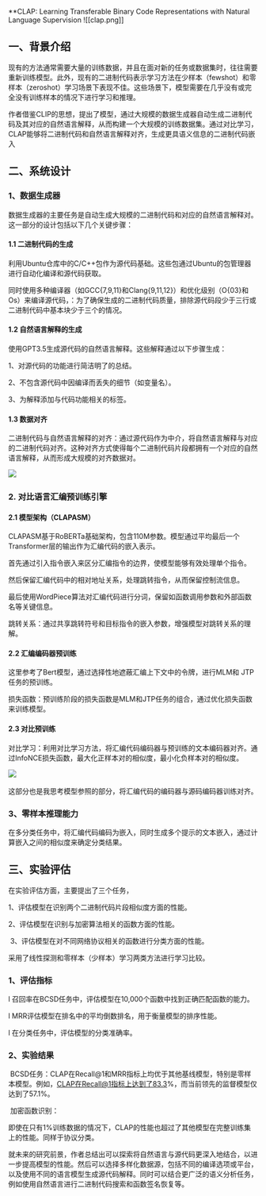 **CLAP: Learning Transferable Binary Code Representations with Natural Language Supervision
![[clap.png]]
## 一、背景介绍

现有的方法通常需要大量的训练数据，并且在面对新的任务或数据集时，往往需要重新训练模型。此外，现有的二进制代码表示学习方法在少样本（fewshot）和零样本（zeroshot）学习场景下表现不佳。这些场景下，模型需要在几乎没有或完全没有训练样本的情况下进行学习和推理。

作者借鉴CLIP的思想，提出了模型，通过大规模的数据生成器自动生成二进制代码及其对应的自然语言解释，从而构建一个大规模的训练数据集。通过对比学习，CLAP能够将二进制代码和自然语言解释对齐，生成更具语义信息的二进制代码嵌入

## 二、系统设计

### 1、数据生成器

数据生成器的主要任务是自动生成大规模的二进制代码和对应的自然语言解释对。这一部分的设计包括以下几个关键步骤：

#### 1.1 二进制代码的生成

利用Ubuntu仓库中的C/C++包作为源代码基础。这些包通过Ubuntu的包管理器进行自动化编译和源代码获取。

同时使用多种编译器（如GCC{7,9,11}和Clang{9,11,12}）和优化级别（O{03}和Os）来编译源代码，：为了确保生成的二进制代码质量，排除源代码段少于三行或二进制代码中基本块少于三个的情况。

#### 1.2 自然语言解释的生成

使用GPT3.5生成源代码的自然语言解释。这些解释通过以下步骤生成：

1、对源代码的功能进行简洁明了的总结。

2、不包含源代码中因编译而丢失的细节（如变量名）。

3、为解释添加与代码功能相关的标签。

#### 1.3 数据对齐

二进制代码与自然语言解释的对齐：通过源代码作为中介，将自然语言解释与对应的二进制代码对齐。这种对齐方式使得每个二进制代码片段都拥有一个对应的自然语言解释，从而形成大规模的对齐数据对。

![](file:///C:\Users\admin\AppData\Local\Temp\ksohtml23528\wps1.jpg) 

### 2. 对比语言汇编预训练引擎

#### 2.1 模型架构（CLAPASM）

CLAPASM基于RoBERTa基础架构，包含110M参数。模型通过平均最后一个Transformer层的输出作为汇编代码的嵌入表示。

首先通过引入指令嵌入来区分汇编指令的边界，使模型能够有效处理单个指令。

然后保留汇编代码中的相对地址关系，处理跳转指令，从而保留控制流信息。

最后使用WordPiece算法对汇编代码进行分词，保留如函数调用参数和外部函数名等关键信息。

跳转关系：通过共享跳转符号和目标指令的嵌入参数，增强模型对跳转关系的理解。

#### 2.2 汇编编码器预训练

这里参考了Bert模型，通过选择性地遮蔽汇编上下文中的令牌，进行MLM和 JTP任务的预训练。

损失函数：预训练阶段的损失函数是MLM和JTP任务的组合，通过优化损失函数来训练模型。

#### 2.3 对比预训练

对比学习：利用对比学习方法，将汇编代码编码器与预训练的文本编码器对齐。通过InfoNCE损失函数，最大化正样本对的相似度，最小化负样本对的相似度。

![](file:///C:\Users\admin\AppData\Local\Temp\ksohtml23528\wps2.jpg) 

这部分也是我思考模型参照的部分，将汇编代码的编码器与源码编码器训练对齐。

### 3、零样本推理能力

在多分类任务中，将汇编代码编码为嵌入，同时生成多个提示的文本嵌入，通过计算嵌入之间的相似度来确定分类结果。

## 三、实验评估

在实验评估方面，主要提出了三个任务，

1、评估模型在识别两个二进制代码片段相似度方面的性能。

2、评估模型在识别与加密算法相关的函数方面的性能。

 3、评估模型在对不同网络协议相关的函数进行分类方面的性能。

采用了线性探测和零样本（少样本）学习两类方法进行学习比较。

### 1、评估指标

l 召回率在BCSD任务中，评估模型在10,000个函数中找到正确匹配函数的能力。

l MRR评估模型在排名中的平均倒数排名，用于衡量模型的排序性能。

l 在分类任务中，评估模型的分类准确率。

### 2、实验结果

 BCSD任务：CLAP在Recall@1和MRR指标上均优于其他基线模型，特别是零样本模型。例如，CLAP在Recall@1指标上达到了83.3%，而当前领先的监督模型仅达到了57.1%。

 加密函数识别：

即使在只有1%训练数据的情况下，CLAP的性能也超过了其他模型在完整训练集上的性能。同样于协议分类。

就未来的研究前景，作者总结出可以探索将自然语言与源代码更深入地结合，以进一步提高模型的性能。然后可以选择多样化数据源，包括不同的编译选项或平台，以及使用不同的语言模型生成源代码解释。同时可以结合更广泛的语义分析任务，例如使用自然语言进行二进制代码搜索和函数签名恢复等。